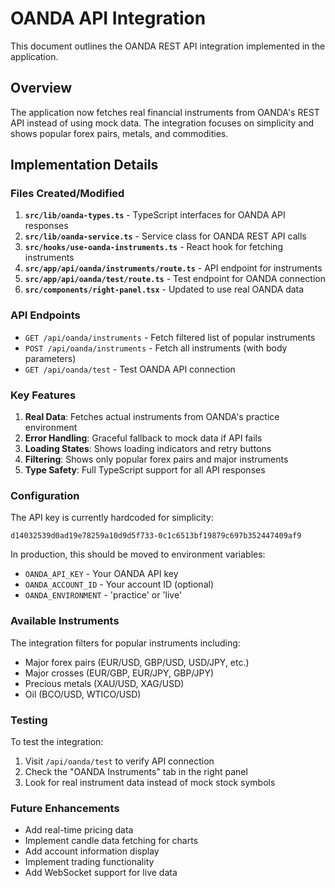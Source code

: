# OANDA API Integration

This document outlines the OANDA REST API integration implemented in the application.

## Overview

The application now fetches real financial instruments from OANDA's REST API instead of using mock data. The integration focuses on simplicity and shows popular forex pairs, metals, and commodities.

## Implementation Details

### Files Created/Modified

1. **`src/lib/oanda-types.ts`** - TypeScript interfaces for OANDA API responses
2. **`src/lib/oanda-service.ts`** - Service class for OANDA REST API calls
3. **`src/hooks/use-oanda-instruments.ts`** - React hook for fetching instruments
4. **`src/app/api/oanda/instruments/route.ts`** - API endpoint for instruments
5. **`src/app/api/oanda/test/route.ts`** - Test endpoint for OANDA connection
6. **`src/components/right-panel.tsx`** - Updated to use real OANDA data

### API Endpoints

- `GET /api/oanda/instruments` - Fetch filtered list of popular instruments
- `POST /api/oanda/instruments` - Fetch all instruments (with body parameters)
- `GET /api/oanda/test` - Test OANDA API connection

### Key Features

1. **Real Data**: Fetches actual instruments from OANDA's practice environment
2. **Error Handling**: Graceful fallback to mock data if API fails
3. **Loading States**: Shows loading indicators and retry buttons
4. **Filtering**: Shows only popular forex pairs and major instruments
5. **Type Safety**: Full TypeScript support for all API responses

### Configuration

The API key is currently hardcoded for simplicity:

```
d14032539d0ad19e78259a10d9d5f733-0c1c6513bf19879c697b352447409af9
```

In production, this should be moved to environment variables:

- `OANDA_API_KEY` - Your OANDA API key
- `OANDA_ACCOUNT_ID` - Your account ID (optional)
- `OANDA_ENVIRONMENT` - 'practice' or 'live'

### Available Instruments

The integration filters for popular instruments including:

- Major forex pairs (EUR/USD, GBP/USD, USD/JPY, etc.)
- Major crosses (EUR/GBP, EUR/JPY, GBP/JPY)
- Precious metals (XAU/USD, XAG/USD)
- Oil (BCO/USD, WTICO/USD)

### Testing

To test the integration:

1. Visit `/api/oanda/test` to verify API connection
2. Check the "OANDA Instruments" tab in the right panel
3. Look for real instrument data instead of mock stock symbols

### Future Enhancements

- Add real-time pricing data
- Implement candle data fetching for charts
- Add account information display
- Implement trading functionality
- Add WebSocket support for live data
